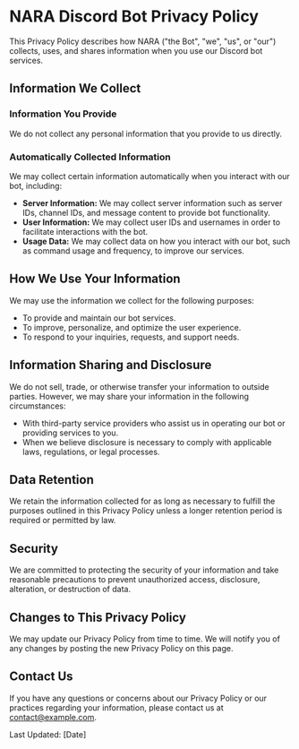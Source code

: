 # NARA Discord Bot Privacy Policy

This Privacy Policy describes how NARA ("the Bot", "we", "us", or "our") collects, uses, and shares information when you use our Discord bot services.

## Information We Collect

### Information You Provide

We do not collect any personal information that you provide to us directly.

### Automatically Collected Information

We may collect certain information automatically when you interact with our bot, including:

- **Server Information:** We may collect server information such as server IDs, channel IDs, and message content to provide bot functionality.
- **User Information:** We may collect user IDs and usernames in order to facilitate interactions with the bot.
- **Usage Data:** We may collect data on how you interact with our bot, such as command usage and frequency, to improve our services.

## How We Use Your Information

We may use the information we collect for the following purposes:

- To provide and maintain our bot services.
- To improve, personalize, and optimize the user experience.
- To respond to your inquiries, requests, and support needs.

## Information Sharing and Disclosure

We do not sell, trade, or otherwise transfer your information to outside parties. However, we may share your information in the following circumstances:

- With third-party service providers who assist us in operating our bot or providing services to you.
- When we believe disclosure is necessary to comply with applicable laws, regulations, or legal processes.

## Data Retention

We retain the information collected for as long as necessary to fulfill the purposes outlined in this Privacy Policy unless a longer retention period is required or permitted by law.

## Security

We are committed to protecting the security of your information and take reasonable precautions to prevent unauthorized access, disclosure, alteration, or destruction of data.

## Changes to This Privacy Policy

We may update our Privacy Policy from time to time. We will notify you of any changes by posting the new Privacy Policy on this page.

## Contact Us

If you have any questions or concerns about our Privacy Policy or our practices regarding your information, please contact us at [contact@example.com](mailto:contact@example.com).

Last Updated: [Date]
